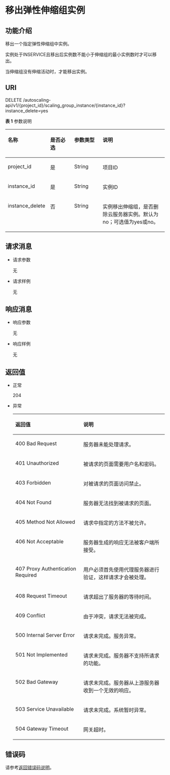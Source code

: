 # 移出弹性伸缩组实例<a name="ZH-CN_TOPIC_0043063059"></a>

## 功能介绍<a name="section59572368"></a>

移出一个指定弹性伸缩组中实例。

实例处于INSERVICE且移出后实例数不能小于伸缩组的最小实例数时才可以移出。

当伸缩组没有伸缩活动时，才能移出实例。

## URI<a name="section66389266"></a>

DELETE /autoscaling-api/v1/\{project\_id\}/scaling\_group\_instance/\{instance\_id\}?instance\_delete=yes

**表 1**  参数说明

<a name="table17907785"></a>
<table><thead align="left"><tr id="row64797609"><th class="cellrowborder" valign="top" width="25%" id="mcps1.2.5.1.1"><p id="p14114947"><a name="p14114947"></a><a name="p14114947"></a>名称</p>
</th>
<th class="cellrowborder" valign="top" width="15.409999999999998%" id="mcps1.2.5.1.2"><p id="p2460041"><a name="p2460041"></a><a name="p2460041"></a>是否必选</p>
</th>
<th class="cellrowborder" valign="top" width="18.05%" id="mcps1.2.5.1.3"><p id="p65045669"><a name="p65045669"></a><a name="p65045669"></a>参数类型</p>
</th>
<th class="cellrowborder" valign="top" width="41.54%" id="mcps1.2.5.1.4"><p id="p34207804"><a name="p34207804"></a><a name="p34207804"></a>说明</p>
</th>
</tr>
</thead>
<tbody><tr id="row19368760"><td class="cellrowborder" valign="top" width="25%" headers="mcps1.2.5.1.1 "><p id="p25365761"><a name="p25365761"></a><a name="p25365761"></a>project_id</p>
</td>
<td class="cellrowborder" valign="top" width="15.409999999999998%" headers="mcps1.2.5.1.2 "><p id="p41360766"><a name="p41360766"></a><a name="p41360766"></a>是</p>
</td>
<td class="cellrowborder" valign="top" width="18.05%" headers="mcps1.2.5.1.3 "><p id="p61887768"><a name="p61887768"></a><a name="p61887768"></a>String</p>
</td>
<td class="cellrowborder" valign="top" width="41.54%" headers="mcps1.2.5.1.4 "><p id="p36520930"><a name="p36520930"></a><a name="p36520930"></a>项目ID</p>
</td>
</tr>
<tr id="row19026538"><td class="cellrowborder" valign="top" width="25%" headers="mcps1.2.5.1.1 "><p id="p64754634"><a name="p64754634"></a><a name="p64754634"></a>instance_id</p>
</td>
<td class="cellrowborder" valign="top" width="15.409999999999998%" headers="mcps1.2.5.1.2 "><p id="p10634019"><a name="p10634019"></a><a name="p10634019"></a>是</p>
</td>
<td class="cellrowborder" valign="top" width="18.05%" headers="mcps1.2.5.1.3 "><p id="p56049180"><a name="p56049180"></a><a name="p56049180"></a>String</p>
</td>
<td class="cellrowborder" valign="top" width="41.54%" headers="mcps1.2.5.1.4 "><p id="p43689693"><a name="p43689693"></a><a name="p43689693"></a>实例ID</p>
</td>
</tr>
<tr id="row57662920"><td class="cellrowborder" valign="top" width="25%" headers="mcps1.2.5.1.1 "><p id="p40184969"><a name="p40184969"></a><a name="p40184969"></a>instance_delete</p>
</td>
<td class="cellrowborder" valign="top" width="15.409999999999998%" headers="mcps1.2.5.1.2 "><p id="p33757095"><a name="p33757095"></a><a name="p33757095"></a>否</p>
</td>
<td class="cellrowborder" valign="top" width="18.05%" headers="mcps1.2.5.1.3 "><p id="p49970185"><a name="p49970185"></a><a name="p49970185"></a>String</p>
</td>
<td class="cellrowborder" valign="top" width="41.54%" headers="mcps1.2.5.1.4 "><p id="p21053208"><a name="p21053208"></a><a name="p21053208"></a>实例移出伸缩组，是否删除云服务器实例。默认为no；可选值为yes或no。</p>
</td>
</tr>
</tbody>
</table>

## 请求消息<a name="section60632485"></a>

-   请求参数

    无

-   请求样例

    无


## 响应消息<a name="section8821459"></a>

-   响应参数

    无

-   响应样例

    无


## 返回值<a name="section12284267"></a>

-   正常

    204

-   异常

    <a name="table50448354"></a>
    <table><thead align="left"><tr id="row29530116"><th class="cellrowborder" valign="top" width="44.74%" id="mcps1.1.3.1.1"><p id="p43129175"><a name="p43129175"></a><a name="p43129175"></a>返回值</p>
    </th>
    <th class="cellrowborder" valign="top" width="55.26%" id="mcps1.1.3.1.2"><p id="p3802258"><a name="p3802258"></a><a name="p3802258"></a>说明</p>
    </th>
    </tr>
    </thead>
    <tbody><tr id="row39547486"><td class="cellrowborder" valign="top" width="44.74%" headers="mcps1.1.3.1.1 "><p id="p49229794"><a name="p49229794"></a><a name="p49229794"></a>400 Bad Request</p>
    </td>
    <td class="cellrowborder" valign="top" width="55.26%" headers="mcps1.1.3.1.2 "><p id="p28190407"><a name="p28190407"></a><a name="p28190407"></a>服务器未能处理请求。</p>
    </td>
    </tr>
    <tr id="row52387077"><td class="cellrowborder" valign="top" width="44.74%" headers="mcps1.1.3.1.1 "><p id="p15494878"><a name="p15494878"></a><a name="p15494878"></a>401 Unauthorized</p>
    </td>
    <td class="cellrowborder" valign="top" width="55.26%" headers="mcps1.1.3.1.2 "><p id="p47125611"><a name="p47125611"></a><a name="p47125611"></a>被请求的页面需要用户名和密码。</p>
    </td>
    </tr>
    <tr id="row21477321"><td class="cellrowborder" valign="top" width="44.74%" headers="mcps1.1.3.1.1 "><p id="p61941440"><a name="p61941440"></a><a name="p61941440"></a>403 Forbidden</p>
    </td>
    <td class="cellrowborder" valign="top" width="55.26%" headers="mcps1.1.3.1.2 "><p id="p51200735"><a name="p51200735"></a><a name="p51200735"></a>对被请求的页面访问禁止。</p>
    </td>
    </tr>
    <tr id="row58153438"><td class="cellrowborder" valign="top" width="44.74%" headers="mcps1.1.3.1.1 "><p id="p12808013"><a name="p12808013"></a><a name="p12808013"></a>404 Not Found</p>
    </td>
    <td class="cellrowborder" valign="top" width="55.26%" headers="mcps1.1.3.1.2 "><p id="p30816121"><a name="p30816121"></a><a name="p30816121"></a>服务器无法找到被请求的页面。</p>
    </td>
    </tr>
    <tr id="row8909633"><td class="cellrowborder" valign="top" width="44.74%" headers="mcps1.1.3.1.1 "><p id="p50591634"><a name="p50591634"></a><a name="p50591634"></a>405 Method Not Allowed</p>
    </td>
    <td class="cellrowborder" valign="top" width="55.26%" headers="mcps1.1.3.1.2 "><p id="p4281684"><a name="p4281684"></a><a name="p4281684"></a>请求中指定的方法不被允许。</p>
    </td>
    </tr>
    <tr id="row38535158"><td class="cellrowborder" valign="top" width="44.74%" headers="mcps1.1.3.1.1 "><p id="p34340132"><a name="p34340132"></a><a name="p34340132"></a>406 Not Acceptable</p>
    </td>
    <td class="cellrowborder" valign="top" width="55.26%" headers="mcps1.1.3.1.2 "><p id="p30087318"><a name="p30087318"></a><a name="p30087318"></a>服务器生成的响应无法被客户端所接受。</p>
    </td>
    </tr>
    <tr id="row2350413"><td class="cellrowborder" valign="top" width="44.74%" headers="mcps1.1.3.1.1 "><p id="p56165728"><a name="p56165728"></a><a name="p56165728"></a>407 Proxy Authentication Required</p>
    </td>
    <td class="cellrowborder" valign="top" width="55.26%" headers="mcps1.1.3.1.2 "><p id="p53130157"><a name="p53130157"></a><a name="p53130157"></a>用户必须首先使用代理服务器进行验证，这样请求才会被处理。</p>
    </td>
    </tr>
    <tr id="row8409368"><td class="cellrowborder" valign="top" width="44.74%" headers="mcps1.1.3.1.1 "><p id="p10070188"><a name="p10070188"></a><a name="p10070188"></a>408 Request Timeout</p>
    </td>
    <td class="cellrowborder" valign="top" width="55.26%" headers="mcps1.1.3.1.2 "><p id="p10378893"><a name="p10378893"></a><a name="p10378893"></a>请求超出了服务器的等待时间。</p>
    </td>
    </tr>
    <tr id="row26301173"><td class="cellrowborder" valign="top" width="44.74%" headers="mcps1.1.3.1.1 "><p id="p50020275"><a name="p50020275"></a><a name="p50020275"></a>409 Conflict</p>
    </td>
    <td class="cellrowborder" valign="top" width="55.26%" headers="mcps1.1.3.1.2 "><p id="p25110514"><a name="p25110514"></a><a name="p25110514"></a>由于冲突，请求无法被完成。</p>
    </td>
    </tr>
    <tr id="row24668042"><td class="cellrowborder" valign="top" width="44.74%" headers="mcps1.1.3.1.1 "><p id="p51954348"><a name="p51954348"></a><a name="p51954348"></a>500 Internal Server Error</p>
    </td>
    <td class="cellrowborder" valign="top" width="55.26%" headers="mcps1.1.3.1.2 "><p id="p47552675"><a name="p47552675"></a><a name="p47552675"></a>请求未完成。服务异常。</p>
    </td>
    </tr>
    <tr id="row25320898"><td class="cellrowborder" valign="top" width="44.74%" headers="mcps1.1.3.1.1 "><p id="p37726867"><a name="p37726867"></a><a name="p37726867"></a>501 Not Implemented</p>
    </td>
    <td class="cellrowborder" valign="top" width="55.26%" headers="mcps1.1.3.1.2 "><p id="p35977388"><a name="p35977388"></a><a name="p35977388"></a>请求未完成。服务器不支持所请求的功能。</p>
    </td>
    </tr>
    <tr id="row55361044"><td class="cellrowborder" valign="top" width="44.74%" headers="mcps1.1.3.1.1 "><p id="p55059565"><a name="p55059565"></a><a name="p55059565"></a>502 Bad Gateway</p>
    </td>
    <td class="cellrowborder" valign="top" width="55.26%" headers="mcps1.1.3.1.2 "><p id="p30639779"><a name="p30639779"></a><a name="p30639779"></a>请求未完成。服务器从上游服务器收到一个无效的响应。</p>
    </td>
    </tr>
    <tr id="row7322556"><td class="cellrowborder" valign="top" width="44.74%" headers="mcps1.1.3.1.1 "><p id="p56256135"><a name="p56256135"></a><a name="p56256135"></a>503 Service Unavailable</p>
    </td>
    <td class="cellrowborder" valign="top" width="55.26%" headers="mcps1.1.3.1.2 "><p id="p60453091"><a name="p60453091"></a><a name="p60453091"></a>请求未完成。系统暂时异常。</p>
    </td>
    </tr>
    <tr id="row7206911"><td class="cellrowborder" valign="top" width="44.74%" headers="mcps1.1.3.1.1 "><p id="p46888886"><a name="p46888886"></a><a name="p46888886"></a>504 Gateway Timeout</p>
    </td>
    <td class="cellrowborder" valign="top" width="55.26%" headers="mcps1.1.3.1.2 "><p id="p39903442"><a name="p39903442"></a><a name="p39903442"></a>网关超时。</p>
    </td>
    </tr>
    </tbody>
    </table>


## 错误码<a name="section17669131616110"></a>

请参考[返回错误码说明](返回错误码说明.md)。

